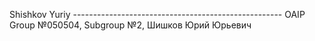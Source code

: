 Shishkov Yuriy ----------------------------------------------------
OAIP Group №050504, Subgroup №2, Шишков Юрий Юрьевич
